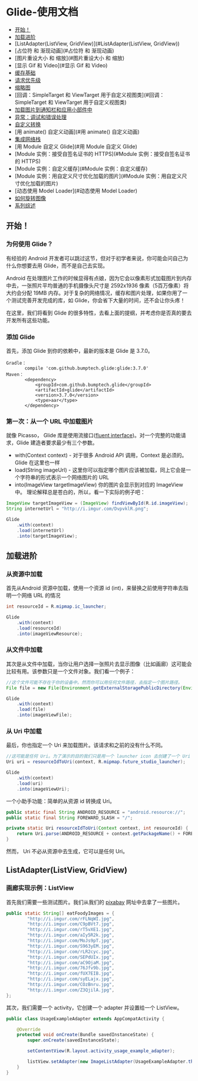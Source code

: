 # Glide-使用文档
* [开始！](#开始！)
* [加载进阶](#加载进阶)
* [ListAdapter(ListView, GridView)](#ListAdapter(ListView, GridView))
* [占位符 和 渐现动画](#占位符 和 渐现动画)
* [图片重设大小 和 缩放](#图片重设大小 和 缩放)
* [显示 Gif 和 Video](#显示 Gif 和 Video)
* [缓存基础](#缓存基础)
* [请求优先级](#请求优先级)
* [缩略图](#缩略图)
* [回调：SimpleTarget 和 ViewTarget 用于自定义视图类](#回调：SimpleTarget 和 ViewTarget 用于自定义视图类)
* [加载图片到通知栏和应用小部件中](#加载图片到通知栏和应用小部件中)
* [异常：调试和错误处理](#异常：调试和错误处理)
* [自定义转换](#自定义转换)
* [用 animate() 自定义动画](#用 animate() 自定义动画)
* [集成网络栈](#集成网络栈)
* [用 Module 自定义 Glide](#用 Module 自定义 Glide)
* [Module 实例：接受自签名证书的 HTTPS](#Module 实例：接受自签名证书的 HTTPS)
* [Module 实例：自定义缓存](#Module 实例：自定义缓存)
* [Module 实例：用自定义尺寸优化加载的图片](#Module 实例：用自定义尺寸优化加载的图片)
* [动态使用 Model Loader](#动态使用 Model Loader)
* [如何旋转图像](#如何旋转图像)
* [系列综述](#系列综述)

## 开始！
### 为何使用 Glide？
有经验的 Android 开发者可以跳过这节，但对于初学者来说，你可能会问自己为什么你想要去用 Glide，而不是自己去实现。

Android 在处理图片工作的时候显得有点娘，因为它会以像素形式加载图片到内存中去，一张照片平均普通的手机摄像头尺寸是 2592x1936 像素（5百万像素）将大约会分配 19MB 内存。对于复杂的网络情况，缓存和图片处理，如果你用了一个测试完善开发完成的库，如 Glide，你会省下大量的时间，还不会让你头疼！

在这里，我们将看到 Glide 的很多特性，去看上面的提纲，并考虑你是否真的要去开发所有这些功能。
### 添加 Glide
首先，添加 Glide 到你的依赖中，最新的版本是 Glide 是 3.7.0。
```text
Gradle：
       compile 'com.github.bumptech.glide:glide:3.7.0'
Maven：
       <dependency>
           <groupId>com.github.bumptech.glide</groupId>
           <artifactId>glide</artifactId>
           <version>3.7.0</version>
           <type>aar</type>
       </dependency>
```
### 第一次：从一个 URL 中加载图片

就像 Picasso， Glide 库是使用流接口([fluent interface](https://en.wikipedia.org/wiki/Fluent_interface))。对一个完整的功能请求，Glide 建造者要求最少有三个参数。

 * with(Context context) - 对于很多 Android API 调用，Context 是必须的。Glide 在这里也一样
 * load(String imageUrl) - 这里你可以指定哪个图片应该被加载，同上它会是一个字符串的形式表示一个网络图片的 URL
 * into(ImageView targetImageView) 你的图片会显示到对应的 ImageView 中。
理论解释总是苍白的，所以，看一下实际的例子吧：
```java
ImageView targetImageView = (ImageView) findViewById(R.id.imageView);
String internetUrl = "http://i.imgur.com/DvpvklR.png";

Glide
    .with(context)
    .load(internetUrl)
    .into(targetImageView);
```
## 加载进阶
### 从资源中加载
首先从Android 资源中加载，使用一个资源 id (int)，来替换之前使用字符串去指明一个网络 URL 的情况
```java
int resourceId = R.mipmap.ic_launcher;

Glide
    .with(context)
    .load(resourceId)
    .into(imageViewResource);
```
### 从文件中加载
其次是从文件中加载，当你让用户选择一张照片去显示图像（比如画廊）这可能会比较有用。该参数只是一个文件对象。我们看一个例子：
```java
//这个文件可能不存在于你的设备中。然而你可以用任何文件路径，去指定一个图片路径。
File file = new File(Environment.getExternalStoragePublicDirectory(Environment.DIRECTORY_PICTURES), "Running.jpg");

Glide
    .with(context)
    .load(file)
    .into(imageViewFile);
```

### 从 Uri 中加载

最后，你也指定一个 Uri 来加载图片。该请求和之前的没有什么不同。
```java
//这可能是任何 Uri。为了演示的目的我们只是用一个 launcher icon 去创建了一个 Uri 
Uri uri = resourceIdToUri(context, R.mipmap.future_studio_launcher);

Glide
    .with(context)
    .load(uri)
    .into(imageViewUri);
```
一个小助手功能：简单的从资源 id 转换成 Uri。
```java
public static final String ANDROID_RESOURCE = "android.resource://";
public static final String FOREWARD_SLASH = "/";

private static Uri resourceIdToUri(Context context, int resourceId) {
    return Uri.parse(ANDROID_RESOURCE + context.getPackageName() + FOREWARD_SLASH + resourceId);
}
```
然而， Uri 不必从资源中去生成，它可以是任何 Uri。

## ListAdapter(ListView, GridView)

### 画廊实现示例：ListView

首先我们需要一些测试图片。我们从我们的 [pixabay](https://pixabay.com/) 网址中去拿了一些图片。
```java
public static String[] eatFoodyImages = {
        "http://i.imgur.com/rFLNqWI.jpg",
        "http://i.imgur.com/C9pBVt7.jpg",
        "http://i.imgur.com/rT5vXE1.jpg",
        "http://i.imgur.com/aIy5R2k.jpg",
        "http://i.imgur.com/MoJs9pT.jpg",
        "http://i.imgur.com/S963yEM.jpg",
        "http://i.imgur.com/rLR2cyc.jpg",
        "http://i.imgur.com/SEPdUIx.jpg",
        "http://i.imgur.com/aC9OjaM.jpg",
        "http://i.imgur.com/76Jfv9b.jpg",
        "http://i.imgur.com/fUX7EIB.jpg",
        "http://i.imgur.com/syELajx.jpg",
        "http://i.imgur.com/COzBnru.jpg",
        "http://i.imgur.com/Z3QjilA.jpg",
};
```
其次，我们需要一个 activity，它创建一个 adapter 并设置给一个 ListView。
```java
public class UsageExampleAdapter extends AppCompatActivity {

    @Override
    protected void onCreate(Bundle savedInstanceState) {
        super.onCreate(savedInstanceState);

        setContentView(R.layout.activity_usage_example_adapter);

        listView.setAdapter(new ImageListAdapter(UsageExampleAdapter.this, eatFoodyImages));
    }
}
```







